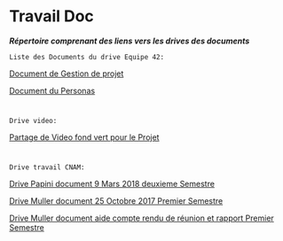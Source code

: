 # Travail Doc
_**Répertoire comprenant des liens vers les drives des documents**_

`Liste des Documents du drive Equipe 42:`

[Document de Gestion de projet](https://docs.google.com/document/d/1cEOaakTBWQ4kBH9rioCFsrPKdQHFSAp3BN4P0jEGNjw/edit#)

[Document du Personas](https://docs.google.com/document/d/1jXiQXZTr_hdW77Kd2Mxzk35fRKZa2nUTnEx1L5CTPIk/edit)
#
`Drive video:`

[Partage de Video fond vert pour le Projet](https://drive.google.com/drive/u/0/folders/1eBx4x8Zprd3JdrPLPqn1_vY6MZkZl9fs)

#
`Drive travail CNAM:`

[Drive Papini document 9 Mars 2018 deuxieme Semestre](https://drive.google.com/drive/u/0/folders/1obUVBjYSsIf8rhPQ5SjYPUQhykYLn7Aw)

[Drive Muller document 25 Octobre 2017 Premier Semestre](https://drive.google.com/drive/u/0/folders/0BwVXdtNFUQxoakNGTEZYSzNVUlU)

[Drive Muller document aide compte rendu de réunion et rapport Premier Semestre](https://drive.google.com/drive/u/0/folders/0BwVXdtNFUQxoNWlUdF9ncXh6VGM)



